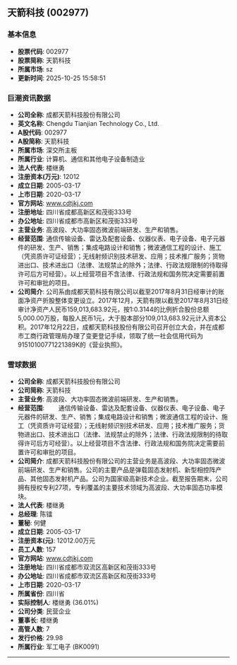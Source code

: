 ## 天箭科技 (002977)

### 基本信息

- **股票代码**: 002977
- **股票简称**: 天箭科技
- **所属市场**: sz
- **更新时间**: 2025-10-25 15:58:51

### 巨潮资讯数据

- **公司全称**: 成都天箭科技股份有限公司
- **英文名称**: Chengdu Tianjian Technology Co., Ltd.
- **A股代码**: 002977
- **A股简称**: 天箭科技
- **所属市场**: 深交所主板
- **所属行业**: 计算机、通信和其他电子设备制造业
- **法人代表**: 楼继勇
- **注册资本(万元)**: 12012
- **成立日期**: 2005-03-17
- **上市日期**: 2020-03-17
- **官方网站**: www.cdtjkj.com
- **注册地址**: 四川省成都高新区和茂街333号
- **办公地址**: 四川省成都市高新区和茂街333号
- **主营业务**: 高波段、大功率固态微波前端研发、生产和销售。
- **经营范围**: 通信传输设备、雷达及配套设备、仪器仪表、电子设备、电子元器件的研发、生产、销售；集成电路设计和销售；微波通信工程的设计、施工（凭资质许可证经营）；无线射频识别技术研发、应用；技术推广服务；货物进出口、技术进出口（法律、法规禁止的除外；法律、行政法规限制的待取得许可后方可经营）。以上经营项目不含法律、行政法规和国务院决定需要前置许可和审批的项目。
- **公司简介**: 公司系由成都天箭科技有限公司以截至2017年8月31日经审计的账面净资产折股整体变更设立。2017年12月，天箭有限以截至2017年8月31日经审计净资产人民币159,013,683.92元，按1:0.3144的比例折合股份总额5,000.00万股，每股人民币1元，大于股本部分109,013,683.92元计入资本公积。2017年12月22日，成都天箭科技股份有限公司召开创立大会，并在成都市工商行政管理局办理了变更登记手续，领取了统一社会信用代码为91510100771221389K的《营业执照》。

### 雪球数据

- **公司全称**: 成都天箭科技股份有限公司
- **公司简称**: 天箭科技
- **主营业务**: 高波段、大功率固态微波前端研发、生产和销售。
- **经营范围**: 　　通信传输设备、雷达及配套设备、仪器仪表、电子设备、电子元器件的研发、生产、销售；集成电路设计和销售；微波通信工程的设计、施工（凭资质许可证经营）；无线射频识别技术研发、应用；技术推广服务；货物进出口、技术进出口（法律、法规禁止的除外；法律、行政法规限制的待取得许可后方可经营）。以上经营项目不含法律、行政法规和国务院决定需要前置许可和审批的项目。
- **公司简介**: 成都天箭科技股份有限公司的主营业务是高波段、大功率固态微波前端研发、生产和销售。公司的主要产品是弹载固态发射机、新型相控阵产品、其他固态发射机产品。公司为国家级高新技术企业。截至报告期末，公司拥有授权专利27项，专利覆盖的主要技术领域为高波段、大功率固态功率模块。
- **法人代表**: 楼继勇
- **总经理**: 陈镭
- **董秘**: 何健
- **成立日期**: 2005-03-17
- **注册资本(元)**: 12012.00万元
- **员工人数**: 157
- **官方网站**: www.cdtjkj.com
- **注册地址**: 四川省成都市双流区高新区和茂街333号
- **办公地址**: 四川省成都市双流区高新区和茂街333号
- **上市日期**: 2020-03-17
- **所属省份**: 四川省
- **实际控制人**: 楼继勇 (36.01%)
- **公司分类**: 民营企业
- **董事长**: 楼继勇
- **高管人数**: 7
- **发行价格**: 29.98
- **所属行业**: 军工电子 (BK0091)

---